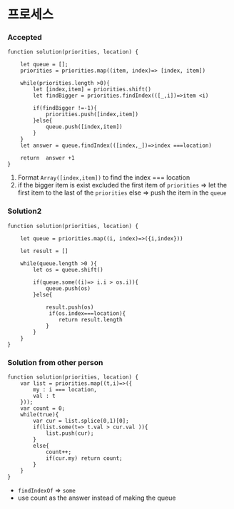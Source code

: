 # 프로세스

### Accepted
```
function solution(priorities, location) {

    let queue = [];
    priorities = priorities.map((item, index)=> [index, item])

    while(priorities.length >0){
        let [index,item] = priorities.shift()
        let findBigger = priorities.findIndex(([_,i])=>item <i)

        if(findBigger !=-1){
            priorities.push([index,item])
        }else{
            queue.push([index,item])
        }
    }
    let answer = queue.findIndex(([index,_])=>index ===location)

    return  answer +1
}
```

1. Format `Array([index,item])` to find the index === location
2. if the bigger item is exist excluded the first item of `priorities`
	 => let the first item to the last of the `priorities`
	else => push the item in the `queue`


### Solution2

```
function solution(priorities, location) {
    
    let queue = priorities.map((i, index)=>({i,index}))
    
    let result = []
    
    while(queue.length >0 ){
        let os = queue.shift()
        
        if(queue.some((i)=> i.i > os.i)){
            queue.push(os)
        }else{
           
            result.push(os)
             if(os.index===location){
                return result.length
            }
        }
    }
}
```

### Solution from other person
```
function solution(priorities, location) {
    var list = priorities.map((t,i)=>({
        my : i === location,
        val : t
    }));
    var count = 0;        
    while(true){
        var cur = list.splice(0,1)[0];        
        if(list.some(t=> t.val > cur.val )){
            list.push(cur);                        
        }
        else{            
            count++;
            if(cur.my) return count;
        }
    }
}
```

- `findIndexOf`  => `some`
- use count as the answer instead of making the queue